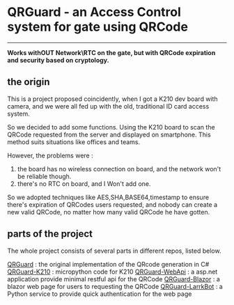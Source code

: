 # QRGuard - an Access Control system for gate using QRCode
------
**Works withOUT Network\RTC on the gate, but with QRCode expiration and security based on cryptology.**

## the origin

This is a project proposed coincidently, when I got a K210 dev board with camera, and we were all fed up with the old, traditional ID card access system.

So we decided to add some functions. Using the K210 board to scan the QRCode requested from the server and displayed on smartphone. This method suits situations like offices and teams.

However, the problems were :
1. the board has no wireless connection on board, and the network won't be reliable though.
2. there's no RTC on board, and I Won't add one.

So we adopted techniques like AES,SHA,BASE64,timestamp to ensure there's expiration of QRCodes users requested, and nobody can create a new valid QRCode, no matter how many valid QRCode he have gotten.

## parts of the project

The whole project consists of several parts in different repos, listed below.

[QRGuard](https://github.com/HuXioAn/QRGuard) : the original implementation of the QRcode generation in C#
[QRGuard-K210](https://github.com/HuXioAn/QRGuard-K210) : micropython code for K210 
[QRGuard-WebApi](https://github.com/HuXioAn/QRGuard-WebApi) : a asp.net application provide minimal restful api for the QRCode
[QRGuard-Blazor](https://github.com/HuXioAn/QRGuard-Blazor) : a blazor web page for users to requesting the QRCode
[QRGuard-LarrkBot](https://github.com/HuXioAn/QRGuard-LarrkBot) : a Python service to provide quick authentication for the web page





